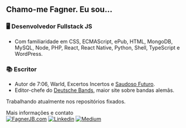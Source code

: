 ## Chamo-me Fagner. Eu sou...

### 🖥️ **Desenvolvedor Fullstack JS**
* Com familiaridade em CSS, ECMAScript, ePub, HTML, MongoDB, MySQL, Node, PHP, React, React Native, Python, Shell, TypeScript e WordPress.

### 📚 **Escritor**
* Autor de 7:06, Warld, Excertos Incertos e [Saudoso Futuro](https://fagnerjb.com/pos/saudoso-futuro).
* Editor-chefe do [Deutsche Bands](https://dbands.com.br), maior site sobre bandas alemãs.

Trabalhando atualmente nos repositórios fixados.

Mais informações e contato  
[![FagnerJB.com](https://img.shields.io/badge/-FagnerJB.com-282A36?style=flat-square&logo=Javascript&logoColor=white&link=https://fagnerjb.com)](https://fagnerjb.com)
[![Linkedin](https://img.shields.io/badge/-LinkedIn-blue?style=flat-square&logo=Linkedin&logoColor=white&link=https://www.linkedin.com/in/fagnerjb/)](https://www.linkedin.com/in/fagnerjb/)
[![Medium](https://img.shields.io/badge/-Medium-282A36?style=flat-square&logo=Medium&logoColor=white&link=https://medium.com/@fagnerjb)](https://medium.com/@fagnerjb)
